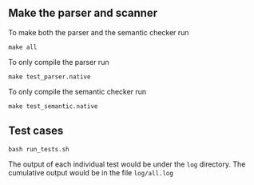 ## Make the parser and scanner
To make both the parser and the semantic checker run
```
make all
```
To only compile the parser run
```
make test_parser.native
```
To only compile the semantic checker run
```
make test_semantic.native
```
## Test cases
```
bash run_tests.sh
```
The output of each individual test would be under the `log` directory. The cumulative output would be in the file `log/all.log`
